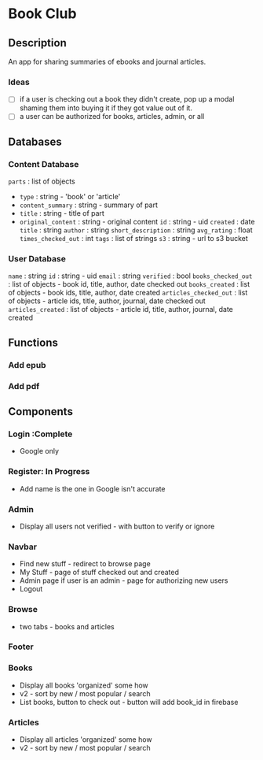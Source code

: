 # Book Club

## Description

An app for sharing summaries of ebooks and journal articles.

### Ideas

- [ ] if a user is checking out a book they didn't create, pop up a modal
  shaming them into buying it if they got value out of it.
- [ ] a user can be authorized for books, articles, admin, or all

## Databases

### Content Database
`parts` : list of objects
  - `type` : string - 'book' or 'article'
  - `content_summary` : string - summary of part
  - `title` : string - title of part
  - `original_content` : string - original content
`id` : string - uid
`created` : date
`title` : string
`author` : string
`short_description` : string
`avg_rating` : float
`times_checked_out` : int
`tags` : list of strings
`s3` : string - url to s3 bucket

### User Database

`name` : string
`id` : string - uid
`email` : string
`verified` : bool
`books_checked_out` : list of objects - book id, title, author, date checked out
`books_created` : list of objects - book ids, title, author, date created
`articles_checked_out` : list of objects - article ids, title, author, 
journal, date checked out
`articles_created` : list of objects - article id, title, author, journal, date created



## Functions 

### Add epub

### Add pdf

## Components

### Login :Complete
- Google only

### Register: In Progress
- Add name is the one in Google isn't accurate

### Admin
- Display all users not verified - with button to verify or ignore

### Navbar
- Find new stuff - redirect to browse page
- My Stuff - page of stuff checked out and created
- Admin page if user is an admin - page for authorizing new users
- Logout

### Browse
- two tabs - books and articles

### Footer

### Books
- Display all books 'organized' some how
- v2 - sort by new / most popular / search
- List books, button to check out - button will add book_id in firebase

### Articles
- Display all articles 'organized' some how
- v2 - sort by new / most popular / search